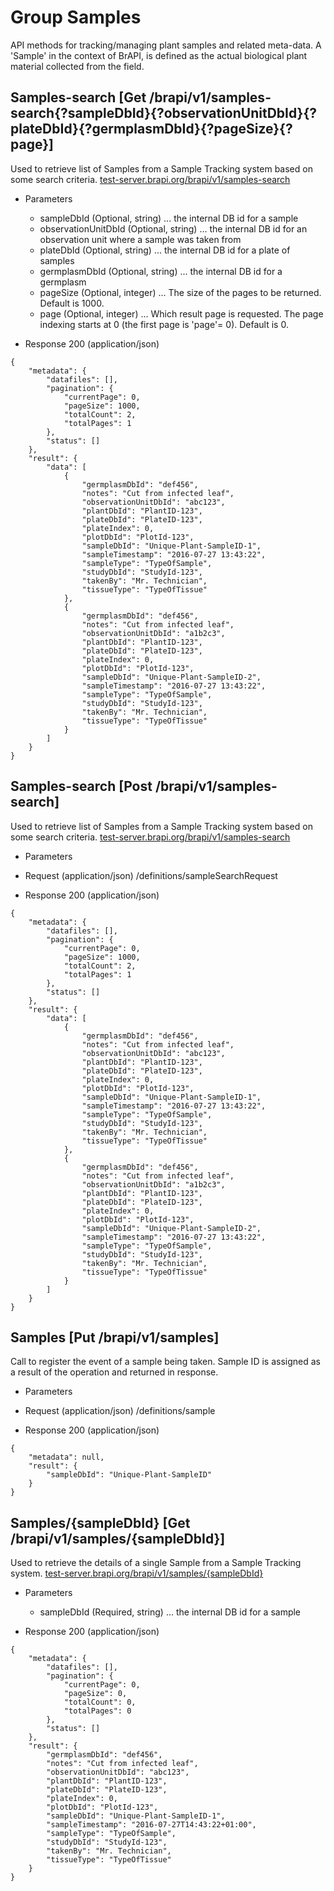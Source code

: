 
# Group Samples

API methods for tracking/managing plant samples and related meta-data. A 'Sample' in the context of BrAPI, is defined as the actual biological plant material collected from the field.




## Samples-search [Get /brapi/v1/samples-search{?sampleDbId}{?observationUnitDbId}{?plateDbId}{?germplasmDbId}{?pageSize}{?page}]

 Used to retrieve list of Samples from a Sample Tracking system based on some search criteria.
<a href="https://test-server.brapi.org/brapi/v1/samples"> test-server.brapi.org/brapi/v1/samples-search</a> 

+ Parameters
    + sampleDbId (Optional, string) ... the internal DB id for a sample
    + observationUnitDbId (Optional, string) ... the internal DB id for an observation unit where a sample was taken from
    + plateDbId (Optional, string) ... the internal DB id for a plate of samples
    + germplasmDbId (Optional, string) ... the internal DB id for a germplasm
    + pageSize (Optional, integer) ... The size of the pages to be returned. Default is 1000.
    + page (Optional, integer) ... Which result page is requested. The page indexing starts at 0 (the first page is 'page'= 0). Default is 0.


+ Response 200 (application/json)
```
{
    "metadata": {
        "datafiles": [],
        "pagination": {
            "currentPage": 0,
            "pageSize": 1000,
            "totalCount": 2,
            "totalPages": 1
        },
        "status": []
    },
    "result": {
        "data": [
            {
                "germplasmDbId": "def456",
                "notes": "Cut from infected leaf",
                "observationUnitDbId": "abc123",
                "plantDbId": "PlantID-123",
                "plateDbId": "PlateID-123",
                "plateIndex": 0,
                "plotDbId": "PlotId-123",
                "sampleDbId": "Unique-Plant-SampleID-1",
                "sampleTimestamp": "2016-07-27 13:43:22",
                "sampleType": "TypeOfSample",
                "studyDbId": "StudyId-123",
                "takenBy": "Mr. Technician",
                "tissueType": "TypeOfTissue"
            },
            {
                "germplasmDbId": "def456",
                "notes": "Cut from infected leaf",
                "observationUnitDbId": "a1b2c3",
                "plantDbId": "PlantID-123",
                "plateDbId": "PlateID-123",
                "plateIndex": 0,
                "plotDbId": "PlotId-123",
                "sampleDbId": "Unique-Plant-SampleID-2",
                "sampleTimestamp": "2016-07-27 13:43:22",
                "sampleType": "TypeOfSample",
                "studyDbId": "StudyId-123",
                "takenBy": "Mr. Technician",
                "tissueType": "TypeOfTissue"
            }
        ]
    }
}
```

## Samples-search [Post /brapi/v1/samples-search]

 Used to retrieve list of Samples from a Sample Tracking system based on some search criteria.
<a href="https://test-server.brapi.org/brapi/v1/samples"> test-server.brapi.org/brapi/v1/samples-search</a> 

+ Parameters
 
+ Request (application/json)
/definitions/sampleSearchRequest

+ Response 200 (application/json)
```
{
    "metadata": {
        "datafiles": [],
        "pagination": {
            "currentPage": 0,
            "pageSize": 1000,
            "totalCount": 2,
            "totalPages": 1
        },
        "status": []
    },
    "result": {
        "data": [
            {
                "germplasmDbId": "def456",
                "notes": "Cut from infected leaf",
                "observationUnitDbId": "abc123",
                "plantDbId": "PlantID-123",
                "plateDbId": "PlateID-123",
                "plateIndex": 0,
                "plotDbId": "PlotId-123",
                "sampleDbId": "Unique-Plant-SampleID-1",
                "sampleTimestamp": "2016-07-27 13:43:22",
                "sampleType": "TypeOfSample",
                "studyDbId": "StudyId-123",
                "takenBy": "Mr. Technician",
                "tissueType": "TypeOfTissue"
            },
            {
                "germplasmDbId": "def456",
                "notes": "Cut from infected leaf",
                "observationUnitDbId": "a1b2c3",
                "plantDbId": "PlantID-123",
                "plateDbId": "PlateID-123",
                "plateIndex": 0,
                "plotDbId": "PlotId-123",
                "sampleDbId": "Unique-Plant-SampleID-2",
                "sampleTimestamp": "2016-07-27 13:43:22",
                "sampleType": "TypeOfSample",
                "studyDbId": "StudyId-123",
                "takenBy": "Mr. Technician",
                "tissueType": "TypeOfTissue"
            }
        ]
    }
}
```

## Samples [Put /brapi/v1/samples]

Call to register the event of a sample being taken. Sample ID is assigned as a result of the operation and returned in response.
 

+ Parameters
 
+ Request (application/json)
/definitions/sample

+ Response 200 (application/json)
```
{
    "metadata": null,
    "result": {
        "sampleDbId": "Unique-Plant-SampleID"
    }
}
```

## Samples/{sampleDbId} [Get /brapi/v1/samples/{sampleDbId}]

 Used to retrieve the details of a single Sample from a Sample Tracking system.
<a href="https://test-server.brapi.org/brapi/v1/samples"> test-server.brapi.org/brapi/v1/samples/{sampleDbId}</a> 

+ Parameters
    + sampleDbId (Required, string) ... the internal DB id for a sample


+ Response 200 (application/json)
```
{
    "metadata": {
        "datafiles": [],
        "pagination": {
            "currentPage": 0,
            "pageSize": 0,
            "totalCount": 0,
            "totalPages": 0
        },
        "status": []
    },
    "result": {
        "germplasmDbId": "def456",
        "notes": "Cut from infected leaf",
        "observationUnitDbId": "abc123",
        "plantDbId": "PlantID-123",
        "plateDbId": "PlateID-123",
        "plateIndex": 0,
        "plotDbId": "PlotId-123",
        "sampleDbId": "Unique-Plant-SampleID-1",
        "sampleTimestamp": "2016-07-27T14:43:22+01:00",
        "sampleType": "TypeOfSample",
        "studyDbId": "StudyId-123",
        "takenBy": "Mr. Technician",
        "tissueType": "TypeOfTissue"
    }
}
```